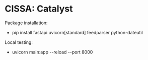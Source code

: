 # CISSA: Catalyst

Package installation:
- pip install fastapi uvicorn[standard] feedparser python-dateutil

Local testing:
- uvicorn main:app --reload --port 8000

